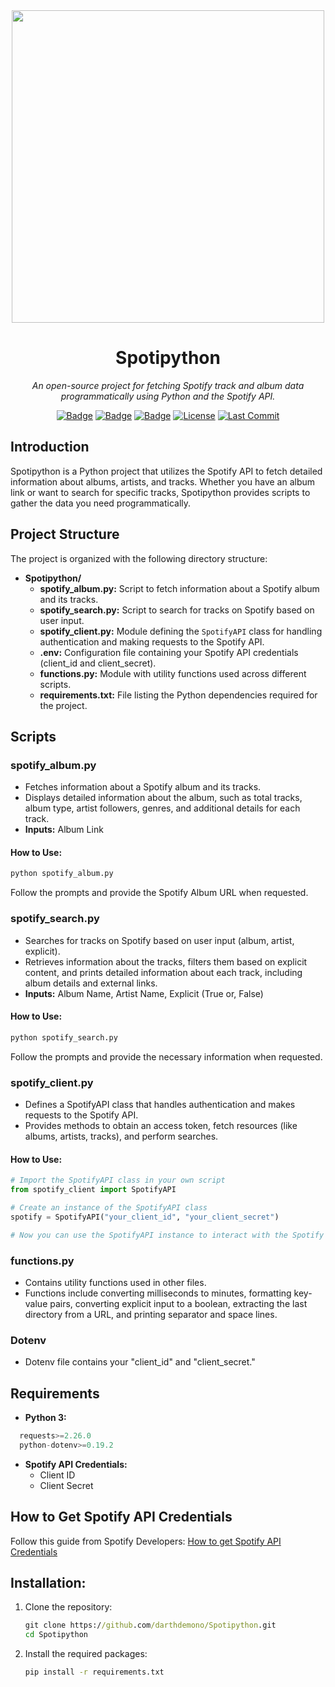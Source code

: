 <div align="center">
  <img src="https://miro.medium.com/v2/resize:fit:1200/0*eIfW4F5Q4ZQs6X99" width="500" align="center">
  <h1>Spotipython</h1>
  
  <p align="center">
      <i>An open-source project for fetching Spotify track and album data programmatically using Python and the Spotify API.</i>
  </p>
  
  [![Badge](https://img.shields.io/github/issues/darthdemono/Spotipython?style=for-the-badge)](https://github.com/darthdemono/Spotipython/issues)
  [![Badge](https://img.shields.io/github/forks/darthdemono/Spotipython?style=for-the-badge)](https://github.com/darthdemono/Spotipython/network)
  [![Badge](https://img.shields.io/github/stars/darthdemono/Spotipython?style=for-the-badge)](https://github.com/darthdemono/Spotipython/stargazers)
  [![License](https://img.shields.io/github/license/darthdemono/Spotipython?style=for-the-badge)](https://github.com/darthdemono/Spotipython/blob/main/LICENSE)
  [![Last Commit](https://img.shields.io/github/last-commit/darthdemono/Spotipython?style=for-the-badge)](https://github.com/darthdemono/Spotipython)
</div>


## Introduction
Spotipython is a Python project that utilizes the Spotify API to fetch detailed information about albums, artists, and tracks. Whether you have an album link or want to search for specific tracks, Spotipython provides scripts to gather the data you need programmatically.

## Project Structure
The project is organized with the following directory structure:

- **Spotipython/**
  - **spotify_album.py:** Script to fetch information about a Spotify album and its tracks.
  - **spotify_search.py:** Script to search for tracks on Spotify based on user input.
  - **spotify_client.py:** Module defining the `SpotifyAPI` class for handling authentication and making requests to the Spotify API.
  - **.env:** Configuration file containing your Spotify API credentials (client_id and client_secret).
  - **functions.py:** Module with utility functions used across different scripts.
  - **requirements.txt:** File listing the Python dependencies required for the project.


## Scripts
### spotify_album.py
- Fetches information about a Spotify album and its tracks.
- Displays detailed information about the album, such as total tracks, album type, artist followers, genres, and additional details for each track.
- **Inputs:** Album Link
#### How to Use:
```cmd
python spotify_album.py
```
Follow the prompts and provide the Spotify Album URL when requested.
### spotify_search.py
- Searches for tracks on Spotify based on user input (album, artist, explicit).
- Retrieves information about the tracks, filters them based on explicit content, and prints detailed information about each track, including album details and external links.
- **Inputs:** Album Name, Artist Name, Explicit (True or, False)
#### How to Use:
```cmd
python spotify_search.py
```
Follow the prompts and provide the necessary information when requested.

### spotify_client.py
- Defines a SpotifyAPI class that handles authentication and makes requests to the Spotify API.
- Provides methods to obtain an access token, fetch resources (like albums, artists, tracks), and perform searches.
#### How to Use:
```python
# Import the SpotifyAPI class in your own script
from spotify_client import SpotifyAPI

# Create an instance of the SpotifyAPI class
spotify = SpotifyAPI("your_client_id", "your_client_secret")

# Now you can use the SpotifyAPI instance to interact with the Spotify API
```

### functions.py
- Contains utility functions used in other files.
- Functions include converting milliseconds to minutes, formatting key-value pairs, converting explicit input to a boolean, extracting the last directory from a URL, and printing separator and space lines.

### Dotenv
- Dotenv file contains your "client_id" and "client_secret."

## Requirements
- **Python 3:**
```python
  requests>=2.26.0
  python-dotenv>=0.19.2
```
- **Spotify API Credentials:**
  - Client ID
  - Client Secret

## How to Get Spotify API Credentials
Follow this guide from Spotify Developers:
[How to get Spotify API Credentials](https://developer.spotify.com/documentation/web-api/concepts/apps)

## Installation: 
1. Clone the repository:
   ```cmd
   git clone https://github.com/darthdemono/Spotipython.git
   cd Spotipython
   ```
2. Install the required packages:
   ```cmd
   pip install -r requirements.txt
   ```

